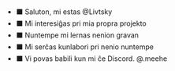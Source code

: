 - ⬛ Saluton, mi estas @Livtsky
- ⬛ Mi interesiĝas pri mia propra projekto
- ⬛ Nuntempe mi lernas nenion gravan
- ⬛ Mi serĉas kunlabori pri nenio nuntempe
- ⬛ Vi povas babili kun mi ĉe Discord. @.meehe

<!---
Livtsky/Livtsky is a ✨ special ✨ repository because its `README.md` (this file) appears on your GitHub profile.
You can click the Preview link to take a look at your changes.
--->
